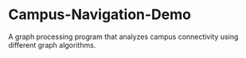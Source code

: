 # Campus-Navigation-Demo
A graph processing program that analyzes campus connectivity using different graph algorithms.

